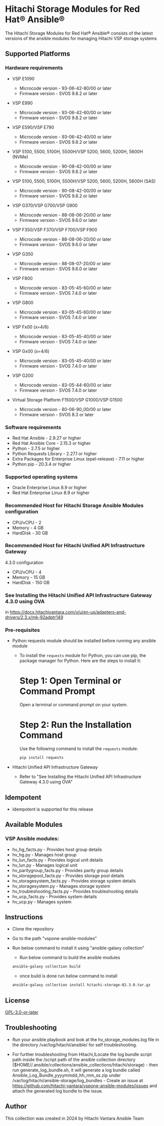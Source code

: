 # Hitachi Storage Modules for Red Hat® Ansible®

The Hitachi Storage Modules for Red Hat® Ansible® consists of the latest versions of the ansible modules for managing Hitachi VSP storage systems 

## Supported Platforms

### Hardware requirements
- VSP E1090
    - Microcode version - 93-06-42-80/00 or later
    - Firmware version - SVOS 9.8.2 or later

- VSP E990
    - Microcode version - 93-06-42-60/00 or later
    - Firmware version - SVOS 9.8.2 or later

- VSP E590/VSP E790
    - Microcode version - 93-06-42-40/00 or later
    - Firmware version - SVOS 9.8.2 or later

- VSP 5100, 5500, 5100H, 5500H/VSP 5200, 5600, 5200H, 5600H (NVMe)
    - Microcode version - 90-08-42-00/00 or later
    - Firmware version - SVOS 9.8.2 or later

- VSP 5100, 5500, 5100H, 5500H/VSP 5200, 5600, 5200H, 5600H (SAS)
    - Microcode version - 90-08-42-00/00 or later
    - Firmware version - SVOS 9.8.2 or later

- VSP G370/VSP G700/VSP G900
    - Microcode version - 88-08-06-20/00 or later
    - Firmware version - SVOS 9.6.0 or later

- VSP F350/VSP F370/VSP F700/VSP F900
    - Microcode version - 88-08-06-20/00 or later
    - Firmware version - SVOS 9.6.0 or later

- VSP G350
    - Microcode version - 88-08-07-20/00 or later
    - Firmware version - SVOS 9.6.0 or later

- VSP F800
    - Microcode version - 83-05-45-60/00 or later
    - Firmware version - SVOS 7.4.0 or later

- VSP G800
    - Microcode version - 83-05-45-60/00 or later
    - Firmware version - SVOS 7.4.0 or later

- VSP Fx00 (x=4/6)
    - Microcode version - 83-05-45-40/00 or later
    - Firmware version - SVOS 7.4.0 or later

- VSP Gx00 (x=4/6)
    - Microcode version - 83-05-45-40/00 or later
    - Firmware version - SVOS 7.4.0 or later

- VSP G200
    - Microcode version - 83-05-44-60/00 or later
    - Firmware version - SVOS 7.4.0 or later

- Virtual Storage Platform F1500/VSP G1000/VSP G1500
    - Microcode version - 80-06-90_00/00 or later
    - Firmware version - SVOS 8.3 or later

### Software requirements
- Red Hat Ansible - 2.9.27 or higher
- Red Hat Ansible Core - 2.15.3 or higher
- Python - 2.7.5 or higher
- Python Requests Library - 2.27.1 or higher
- Extra Packages for Enterprise Linux (epel-release) - 7.11 or higher
- Python pip - 20.3.4 or higher

### Supported operating systems
- Oracle Enterprise Linux 8.9 or higher
- Red Hat Enterprise Linux 8.9 or higher

### Recommended Host for Hitachi Storage Ansible Modules configuration
- CPU/vCPU - 2
- Memory - 4 GB
- HardDisk - 30 GB

### Recommended Host for Hitachi Unified API Infrastructure Gateway
4.3.0 configuration
- CPU/vCPU - 4
- Memory - 15 GB
- HardDisk - 150 GB


### See Installing the Hitachi Unified API Infrastructure Gateway 4.3.0 using OVA
in https://docs.hitachivantara.com/v/u/en-us/adapters-and-drivers/2.3.x/mk-92adptr149

### Pre-requisites

- Python requests module should be installed before running any ansible module
    
    - To install the `requests` module for Python, you can use pip, the package manager for Python. Here are the steps to install it:

        # Step 1: Open Terminal or Command Prompt

        Open a terminal or command prompt on your system.

        # Step 2: Run the Installation Command

        Use the following command to install the `requests` module:

        ```bash
        pip install requests
        ```
-  Hitachi Unified API Infrastructure Gateway
    
    - Refer to "See Installing the Hitachi Unified API Infrastructure Gateway 4.3.0 using OVA"


## Idempotent
- Idempotent is supported for this release

## Available Modules
### VSP Ansible modules:
- hv_hg_facts.py - Provides host group details
- hv_hg.py - Manages host group
- hv_lun_facts.py - Provides logical unit details
- hv_lun.py - Manages logical unit
- hv_paritygroup_facts.py - Provides parity group details
- hv_storagepool_facts.py - Provides storage pool details
- hv_storagesystem_facts.py - Provides storage system details
- hv_storagesystem.py - Manages storage system
- hv_troubleshooting_facts.py - Provides troubleshooting details
- hv_ucp_facts.py - Provides system details
- hv_ucp.py - Manages system

## Instructions
- Clone the repository
- Go to the path "vspone-ansible-modules"
- Run below command to install it using "ansible-galaxy collection"
    - Run below command to build the ansible modules
    
    ``` bash
    ansible-galaxy collection build 
    ```
    - once build is done run below command to install

    ```bash
    ansible-galaxy collection install hitachi-storage-02.3.0.tar.gz
    ```

## License
[GPL-3.0-or-later](https://www.gnu.org/licenses/gpl-3.0.en.html)


## Troubleshooting
- Run your ansible playbook and look at the hv_storage_modules.log file in the directory /var/log/hitachi/ansible/ for self troubleshooting.
  
- For further troubleshooting from Hitachi,lLocate the log bundle script path inside the /script path of the ansible collection directory ($HOME//.ansible/collections/ansible_collections/hitachi/storage)
      - then run generate_log_bundle.sh, it will generate a log bundle called Ansible_Log_Bundle_yyyymmdd_hh_mm_ss.zip under /var/log/hitachi/ansible-storage/log_bundles
      - Create an issue at https://github.com/hitachi-vantara/vspone-ansible-modules/issues and attach the generated log bundle to the issue.
      
## Author

This collection was created in 2024 by Hitachi Vantara Ansible Team
